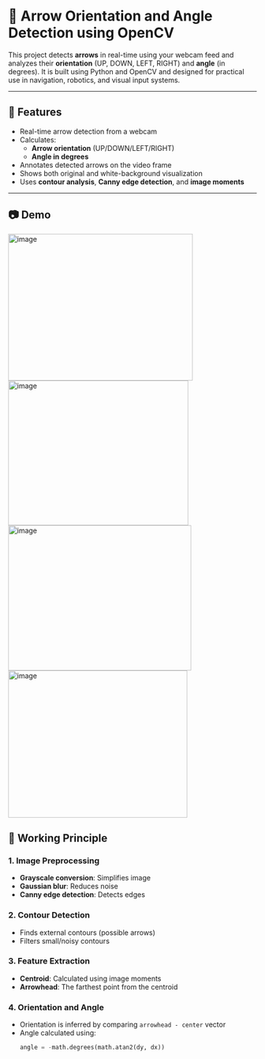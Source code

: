 # 🧭 Arrow Orientation and Angle Detection using OpenCV

This project detects **arrows** in real-time using your webcam feed and analyzes their **orientation** (UP, DOWN, LEFT, RIGHT) and **angle** (in degrees). It is built using Python and OpenCV and designed for practical use in navigation, robotics, and visual input systems.

---

## 📌 Features

- Real-time arrow detection from a webcam
- Calculates:
  - **Arrow orientation** (UP/DOWN/LEFT/RIGHT)
  - **Angle in degrees**
- Annotates detected arrows on the video frame
- Shows both original and white-background visualization
- Uses **contour analysis**, **Canny edge detection**, and **image moments**

---

## 📷 Demo

<img width="374" height="297" alt="image" src="https://github.com/user-attachments/assets/1f94d15f-4dd5-41c0-bc34-79e0f0167775" />
<img width="365" height="293" alt="image" src="https://github.com/user-attachments/assets/cde16dc2-96e8-4dba-b8fd-ece3841aa8d9" />
<img width="371" height="294" alt="image" src="https://github.com/user-attachments/assets/1779f8df-8645-45a5-9cd1-dbd14b0df9ce" />
<img width="363" height="298" alt="image" src="https://github.com/user-attachments/assets/33a05056-7015-432e-bac3-63f4e4de7d10" />


## 🧠 Working Principle

### 1. **Image Preprocessing**
- **Grayscale conversion**: Simplifies image
- **Gaussian blur**: Reduces noise
- **Canny edge detection**: Detects edges

### 2. **Contour Detection**
- Finds external contours (possible arrows)
- Filters small/noisy contours

### 3. **Feature Extraction**
- **Centroid**: Calculated using image moments
- **Arrowhead**: The farthest point from the centroid

### 4. **Orientation and Angle**
- Orientation is inferred by comparing `arrowhead - center` vector
- Angle calculated using:
  ```python
  angle = -math.degrees(math.atan2(dy, dx))
